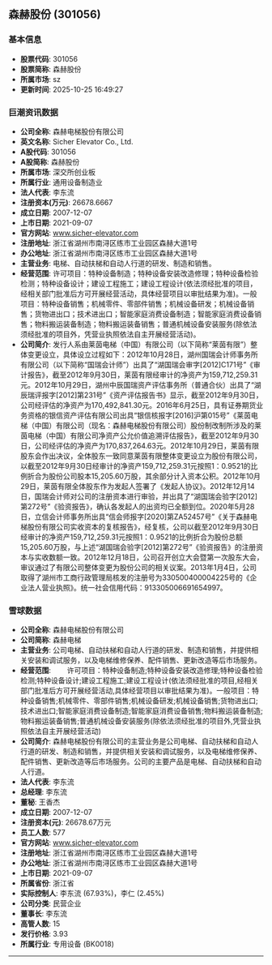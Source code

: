 ## 森赫股份 (301056)

### 基本信息

- **股票代码**: 301056
- **股票简称**: 森赫股份
- **所属市场**: sz
- **更新时间**: 2025-10-25 16:49:27

### 巨潮资讯数据

- **公司全称**: 森赫电梯股份有限公司
- **英文名称**: Sicher Elevator Co., Ltd.
- **A股代码**: 301056
- **A股简称**: 森赫股份
- **所属市场**: 深交所创业板
- **所属行业**: 通用设备制造业
- **法人代表**: 李东流
- **注册资本(万元)**: 26678.6667
- **成立日期**: 2007-12-07
- **上市日期**: 2021-09-07
- **官方网站**: www.sicher-elevator.com
- **注册地址**: 浙江省湖州市南浔区练市工业园区森赫大道1号
- **办公地址**: 浙江省湖州市南浔区练市工业园区森赫大道1号
- **主营业务**: 电梯、自动扶梯和自动人行道的研发、制造和销售。
- **经营范围**: 许可项目：特种设备制造；特种设备安装改造修理；特种设备检验检测；特种设备设计；建设工程施工；建设工程设计(依法须经批准的项目，经相关部门批准后方可开展经营活动，具体经营项目以审批结果为准)。一般项目：特种设备销售；机械零件、零部件销售；机械设备研发；机械设备销售；货物进出口；技术进出口；智能家庭消费设备制造；智能家庭消费设备销售；物料搬运装备制造；物料搬运装备销售；普通机械设备安装服务(除依法须经批准的项目外，凭营业执照依法自主开展经营活动)。
- **公司简介**: 发行人系由莱茵电梯（中国）有限公司（以下简称“莱茵有限”）整体变更设立，具体设立过程如下：2012年10月28日，湖州国瑞会计师事务所有限公司（以下简称“国瑞会计师”）出具了“湖国瑞会审字[2012]C171号”《审计报告》，截至2012年9月30日，莱茵有限经审计的净资产为159,712,259.31元。2012年10月29日，湖州中辰国瑞资产评估事务所（普通合伙）出具了“湖辰瑞评报字[2012]第231号”《资产评估报告书》显示，截至2012年9月30日，公司经评估的净资产为170,492,841.30元。2016年6月25日，具有证券期货业务资格的银信资产评估有限公司出具“银信核报字[2016]沪第015号”《莱茵电梯（中国）有限公司（现名：森赫电梯股份有限公司）股份制改制所涉及的莱茵电梯（中国）有限公司净资产公允价值追溯评估报告》，截至2012年9月30日，公司经评估的净资产为170,837,264.63元。2012年10月29日，莱茵有限股东会作出决议，全体股东一致同意莱茵有限整体变更设立为股份有限公司，以截至2012年9月30日经审计的净资产159,712,259.31元按照1：0.9521的比例折合为股份公司股本15,205.60万股，其余部分计入资本公积。2012年10月29日，莱茵有限全体股东作为发起人签署了《发起人协议》。2012年12月14日，国瑞会计师对公司的注册资本进行审验，并出具了“湖国瑞会验字[2012]第272号”《验资报告》，确认各发起人的出资均已全额到位。2020年5月28日，立信会计师事务所出具“信会师报字[2020]第ZA52457号”《关于森赫电梯股份有限公司实收资本的复核报告》，经复核，公司以截至2012年9月30日经审计的净资产159,712,259.31元按照1：0.9521的比例折合为股份总额15,205.60万股，与上述“湖国瑞会验字[2012]第272号”《验资报告》的注册资本与实收数额一致。2012年12月18日，公司召开创立大会暨第一次股东大会，审议通过了有限公司整体变更为股份公司的相关议案。2013年1月4日，公司取得了湖州市工商行政管理局核发的注册号为330500400004225号的《企业法人营业执照》。统一社会信用代码：913305006691654997。

### 雪球数据

- **公司全称**: 森赫电梯股份有限公司
- **公司简称**: 森赫电梯
- **主营业务**: 公司电梯、自动扶梯和自动人行道的研发、制造和销售，并提供相关安装和调试服务，以及电梯维修保养、配件销售、更新改造等后市场服务。
- **经营范围**: 　　许可项目：特种设备制造;特种设备安装改造修理;特种设备检验检测;特种设备设计;建设工程施工;建设工程设计(依法须经批准的项目,经相关部门批准后方可开展经营活动,具体经营项目以审批结果为准)。一般项目：特种设备销售;机械零件、零部件销售;机械设备研发;机械设备销售;货物进出口;技术进出口;智能家庭消费设备制造;智能家庭消费设备销售;物料搬运装备制造;物料搬运装备销售;普通机械设备安装服务(除依法须经批准的项目外,凭营业执照依法自主开展经营活动)
- **公司简介**: 森赫电梯股份有限公司的主营业务是公司电梯、自动扶梯和自动人行道的研发、制造和销售，并提供相关安装和调试服务，以及电梯维修保养、配件销售、更新改造等后市场服务。公司的主要产品是电梯、自动扶梯和自动人行道。
- **法人代表**: 李东流
- **总经理**: 李东流
- **董秘**: 王香杰
- **成立日期**: 2007-12-07
- **注册资本(元)**: 26678.67万元
- **员工人数**: 577
- **官方网站**: www.sicher-elevator.com
- **注册地址**: 浙江省湖州市南浔区练市工业园区森赫大道1号
- **办公地址**: 浙江省湖州市南浔区练市工业园区森赫大道1号
- **上市日期**: 2021-09-07
- **所属省份**: 浙江省
- **实际控制人**: 李东流 (67.93%)，李仁 (2.45%)
- **公司分类**: 民营企业
- **董事长**: 李东流
- **高管人数**: 15
- **发行价格**: 3.93
- **所属行业**: 专用设备 (BK0018)

---
